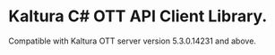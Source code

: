 # Kaltura C# OTT API Client Library.
Compatible with Kaltura OTT server version 5.3.0.14231 and above.
